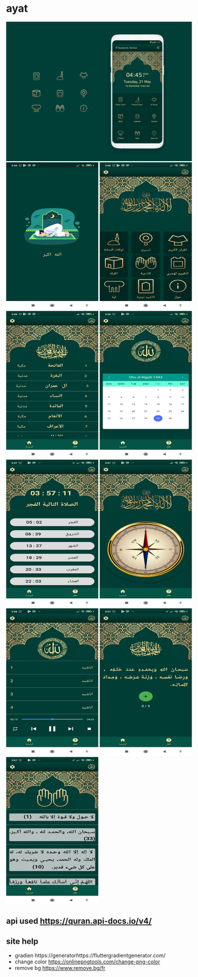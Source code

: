 # ayat
<img src="12.png">
<img src="1.jpg" height="400" width="250">
<img src="2.jpg" height="400" width="250">
<img src="3.jpg" height="400" width="250">
<img src="4.jpg" height="400" width="250">
<img src="5.jpg" height="400" width="250">
<img src="6.jpg" height="400" width="250">
<img src="7.jpg" height="400" width="250">
<img src="8.jpg" height="400" width="250">
<img src="9.jpg" height="400" width="250">

## api used https://quran.api-docs.io/v4/
## site help
* gradien  https://generatorhttps://fluttergradientgenerator.com/ 
* change color https://onlinepngtools.com/change-png-color 
* remove bg https://www.remove.bg/fr 